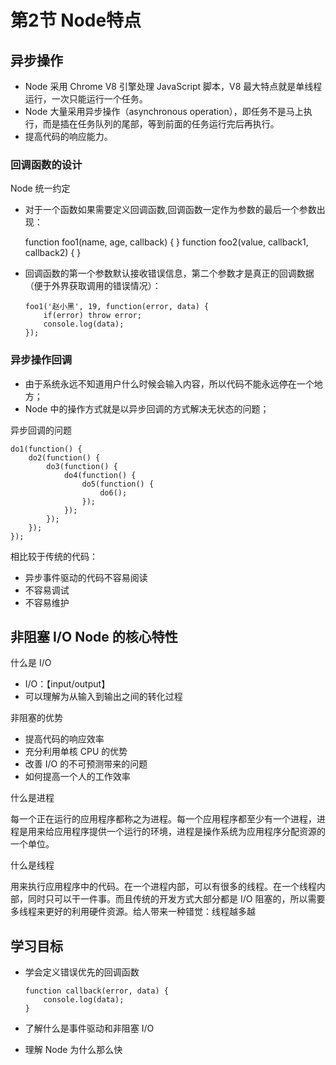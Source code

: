 # 第2节 Node特点

## 异步操作
- Node 采用 Chrome V8 引擎处理 JavaScript 脚本，V8 最大特点就是单线程运行，一次只能运行一个任务。
- Node 大量采用异步操作（asynchronous operation），即任务不是马上执行，而是插在任务队列的尾部，等到前面的任务运行完后再执行。
- 提高代码的响应能力。

### 回调函数的设计

Node 统一约定
- 对于一个函数如果需要定义回调函数,回调函数一定作为参数的最后一个参数出现：

    function foo1(name, age, callback) { }
    function foo2(value, callback1, callback2) { }

- 回调函数的第一个参数默认接收错误信息，第二个参数才是真正的回调数据（便于外界获取调用的错误情况）：

    ```
    foo1('赵小黑', 19, function(error, data) {
        if(error) throw error;
        console.log(data);
    });
    ```

### 异步操作回调

 - 由于系统永远不知道用户什么时候会输入内容，所以代码不能永远停在一个地方；
 - Node 中的操作方式就是以异步回调的方式解决无状态的问题；

异步回调的问题

    do1(function() {
        do2(function() {
            do3(function() {
                do4(function() {
                    do5(function() {
                        do6();
                    });
                });
            });
        });
    });

相比较于传统的代码：

- 异步事件驱动的代码不容易阅读
- 不容易调试
- 不容易维护

## 非阻塞 I/O  Node 的核心特性

什么是 I/O 

- I/O：【input/output】
- 可以理解为从输入到输出之间的转化过程

非阻塞的优势

- 提高代码的响应效率
- 充分利用单核 CPU 的优势
- 改善 I/O 的不可预测带来的问题
- 如何提高一个人的工作效率

 什么是进程

 每一个正在运行的应用程序都称之为进程。每一个应用程序都至少有一个进程，进程是用来给应用程序提供一个运行的环境，进程是操作系统为应用程序分配资源的一个单位。

什么是线程

用来执行应用程序中的代码。在一个进程内部，可以有很多的线程。在一个线程内部，同时只可以干一件事。而且传统的开发方式大部分都是 I/O 阻塞的，所以需要多线程来更好的利用硬件资源。给人带来一种错觉：线程越多越

## 学习目标

- 学会定义错误优先的回调函数  

    ```
    function callback(error, data) {
        console.log(data);
    }
    ```

- 了解什么是事件驱动和非阻塞 I/O
- 理解 Node 为什么那么快
























































